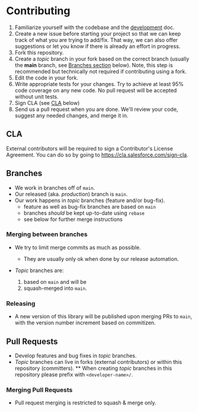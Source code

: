 # Contributing

1. Familiarize yourself with the codebase and the [development](DEVELOPING.md) doc.
1. Create a new issue before starting your project so that we can keep track of
   what you are trying to add/fix. That way, we can also offer suggestions or
   let you know if there is already an effort in progress.
1. Fork this repository.
1. Create a _topic_ branch in your fork based on the correct branch (usually the **main** branch, see [Branches section](#branches) below). Note, this step is recommended but technically not required if contributing using a fork.
1. Edit the code in your fork.
1. Write appropriate tests for your changes. Try to achieve at least 95% code coverage on any new code. No pull request will be accepted without unit tests.
1. Sign CLA (see [CLA](#cla) below)
1. Send us a pull request when you are done. We'll review your code, suggest any
   needed changes, and merge it in.

## CLA

External contributors will be required to sign a Contributor's License
Agreement. You can do so by going to https://cla.salesforce.com/sign-cla.

## Branches

- We work in branches off of `main`.
- Our released (aka. _production_) branch is `main`.
- Our work happens in _topic_ branches (feature and/or bug-fix).
  - feature as well as bug-fix branches are based on `main`
  - branches _should_ be kept up-to-date using `rebase`
  - see below for further merge instructions

### Merging between branches

- We try to limit merge commits as much as possible.

  - They are usually only ok when done by our release automation.

- _Topic_ branches are:

  1. based on `main` and will be
  1. squash-merged into `main`.

### Releasing

- A new version of this library will be published upon merging PRs to `main`, with the version number increment based on commitizen.

## Pull Requests

- Develop features and bug fixes in _topic_ branches.
- _Topic_ branches can live in forks (external contributors) or within this repository (committers).
  \*\* When creating _topic_ branches in this repository please prefix with `<developer-name>/`.

### Merging Pull Requests

- Pull request merging is restricted to squash & merge only.
